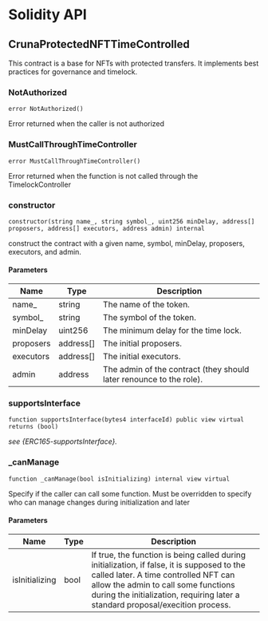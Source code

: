 # Solidity API

## CrunaProtectedNFTTimeControlled

This contract is a base for NFTs with protected transfers.
It implements best practices for governance and timelock.

### NotAuthorized

```solidity
error NotAuthorized()
```

Error returned when the caller is not authorized

### MustCallThroughTimeController

```solidity
error MustCallThroughTimeController()
```

Error returned when the function is not called through the TimelockController

### constructor

```solidity
constructor(string name_, string symbol_, uint256 minDelay, address[] proposers, address[] executors, address admin) internal
```

construct the contract with a given name, symbol, minDelay, proposers, executors, and admin.

#### Parameters

| Name | Type | Description |
| ---- | ---- | ----------- |
| name_ | string | The name of the token. |
| symbol_ | string | The symbol of the token. |
| minDelay | uint256 | The minimum delay for the time lock. |
| proposers | address[] | The initial proposers. |
| executors | address[] | The initial executors. |
| admin | address | The admin of the contract (they should later renounce to the role). |

### supportsInterface

```solidity
function supportsInterface(bytes4 interfaceId) public view virtual returns (bool)
```

_see {ERC165-supportsInterface}._

### _canManage

```solidity
function _canManage(bool isInitializing) internal view virtual
```

Specify if the caller can call some function.
Must be overridden to specify who can manage changes during initialization and later

#### Parameters

| Name | Type | Description |
| ---- | ---- | ----------- |
| isInitializing | bool | If true, the function is being called during initialization, if false, it is supposed to the called later. A time controlled NFT can allow the admin to call some functions during the initialization, requiring later a standard proposal/execition process. |

